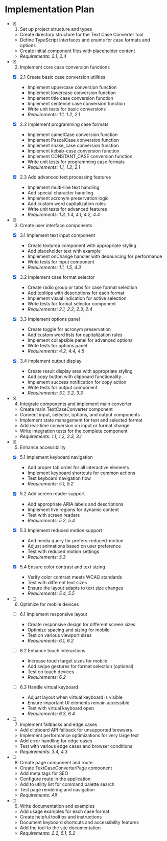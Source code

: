 # Implementation Plan

- [x] 1. Set up project structure and types

  - Create directory structure for the Text Case Converter tool
  - Define TypeScript interfaces and enums for case formats and options
  - Create initial component files with placeholder content
  - _Requirements: 2.1, 2.4_

- [x] 2. Implement core case conversion functions

  - [x] 2.1 Create basic case conversion utilities

    - Implement uppercase conversion function
    - Implement lowercase conversion function
    - Implement title case conversion function
    - Implement sentence case conversion function
    - Write unit tests for basic conversions
    - _Requirements: 1.1, 1.2, 2.1_

  - [x] 2.2 Implement programming case formats

    - Implement camelCase conversion function
    - Implement PascalCase conversion function
    - Implement snake_case conversion function
    - Implement kebab-case conversion function
    - Implement CONSTANT_CASE conversion function
    - Write unit tests for programming case formats
    - _Requirements: 1.1, 1.2, 2.1_

  - [x] 2.3 Add advanced text processing features

    - Implement multi-line text handling
    - Add special character handling
    - Implement acronym preservation logic
    - Add custom word capitalization rules
    - Write unit tests for advanced features
    - _Requirements: 1.3, 1.4, 4.1, 4.2, 4.4_

- [x] 3. Create user interface components

  - [x] 3.1 Implement text input component

    - Create textarea component with appropriate styling
    - Add placeholder text with example
    - Implement onChange handler with debouncing for performance
    - Write tests for input component
    - _Requirements: 1.1, 1.5, 4.3_

  - [x] 3.2 Implement case format selector

    - Create radio group or tabs for case format selection
    - Add tooltips with descriptions for each format
    - Implement visual indication for active selection
    - Write tests for format selector component
    - _Requirements: 2.1, 2.2, 2.3, 2.4_

  - [x] 3.3 Implement options panel

    - Create toggle for acronym preservation
    - Add custom word lists for capitalization rules
    - Implement collapsible panel for advanced options
    - Write tests for options panel
    - _Requirements: 4.2, 4.4, 4.5_

  - [x] 3.4 Implement output display

    - Create result display area with appropriate styling
    - Add copy button with clipboard functionality
    - Implement success notification for copy action
    - Write tests for output component
    - _Requirements: 3.1, 3.2, 3.3_

- [x] 4. Integrate components and implement main converter

  - Create main TextCaseConverter component
  - Connect input, selector, options, and output components
  - Implement state management for text and selected format
  - Add real-time conversion on input or format change
  - Write integration tests for the complete component
  - _Requirements: 1.1, 1.2, 2.3, 3.1_

- [x] 5. Enhance accessibility









  - [x] 5.1 Implement keyboard navigation









    - Add proper tab order for all interactive elements
    - Implement keyboard shortcuts for common actions
    - Test keyboard navigation flow
    - _Requirements: 5.1, 5.2_

  - [x] 5.2 Add screen reader support



    - Add appropriate ARIA labels and descriptions
    - Implement live regions for dynamic content
    - Test with screen readers
    - _Requirements: 5.2, 5.4_

  - [x] 5.3 Implement reduced motion support




    - Add media query for prefers-reduced-motion
    - Adjust animations based on user preference
    - Test with reduced motion settings
    - _Requirements: 5.3_

  - [x] 5.4 Ensure color contrast and text sizing



    - Verify color contrast meets WCAG standards
    - Test with different text sizes
    - Ensure the layout adapts to text size changes
    - _Requirements: 5.4, 5.5_

- [ ] 6. Optimize for mobile devices

  - [ ] 6.1 Implement responsive layout

    - Create responsive design for different screen sizes
    - Optimize spacing and sizing for mobile
    - Test on various viewport sizes
    - _Requirements: 6.1, 6.2_

  - [ ] 6.2 Enhance touch interactions

    - Increase touch target sizes for mobile
    - Add swipe gestures for format selection (optional)
    - Test on touch devices
    - _Requirements: 6.2_

  - [ ] 6.3 Handle virtual keyboard
    - Adjust layout when virtual keyboard is visible
    - Ensure important UI elements remain accessible
    - Test with virtual keyboard open
    - _Requirements: 6.3, 6.4_

- [ ] 7. Implement fallbacks and edge cases

  - Add clipboard API fallback for unsupported browsers
  - Implement performance optimizations for very large text
  - Add error handling for edge cases
  - Test with various edge cases and browser conditions
  - _Requirements: 3.4, 4.3_

- [ ] 8. Create page component and route

  - Create TextCaseConverterPage component
  - Add meta tags for SEO
  - Configure route in the application
  - Add to utility list for command palette search
  - Test page rendering and navigation
  - _Requirements: All_

- [ ] 9. Write documentation and examples
  - Add usage examples for each case format
  - Create helpful tooltips and instructions
  - Document keyboard shortcuts and accessibility features
  - Add the tool to the site documentation
  - _Requirements: 2.2, 5.1, 5.2_
